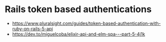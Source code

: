 # Rails token based authentications
- https://www.pluralsight.com/guides/token-based-authentication-with-ruby-on-rails-5-api
- https://dev.to/miguelcoba/elixir-api-and-elm-spa---part-5-4j1k
